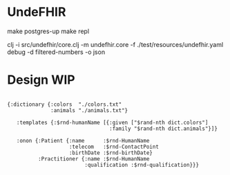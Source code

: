 # UndeFHIR

make postgres-up
make repl 


clj -i src/undefhir/core.clj -m undefhir.core -f ./test/resources/undefhir.yaml debug -d filtered-numbers -o json

# Design WIP

```edn

{:dictionary {:colors  "./colors.txt"
              :animals "./animals.txt"}

   :templates {:$rnd-humanName [{:given ["$rand-nth dict.colors"]
                                 :family "$rand-nth dict.animals"}]}

   :onon {:Patient {:name      :$rnd-HumanName
                    :telecom   :$rnd-ContactPoint
                    :birthDate :$rnd-birthDate}
          :Practitioner {:name :$rnd-HumanName
                         :qualification :$rnd-qualification}}}
```
